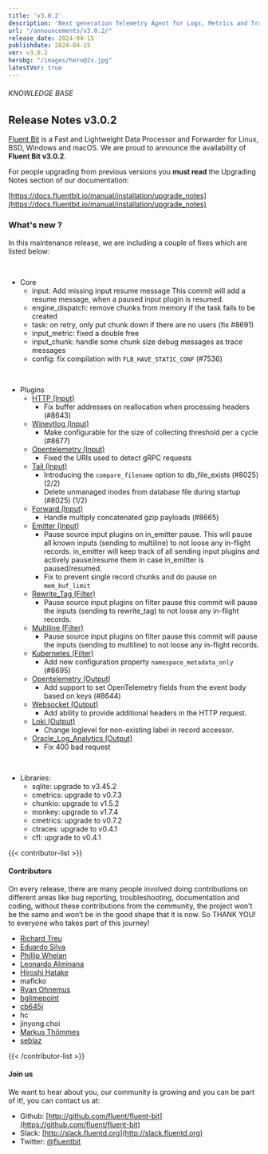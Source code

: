 ```yaml
---
title: 'v3.0.2'
description: 'Next generation Telemetry Agent for Logs, Metrics and Traces. '
url: "/announcements/v3.0.2/"
release_date: 2024-04-15
publishdate: 2024-04-15
ver: v3.0.2
herobg: "/images/hero@2x.jpg"
latestVer: true
---
```


###### KNOWLEDGE BASE

## Release Notes v3.0.2

[Fluent Bit](https://fluentbit.io) is a Fast and Lightweight Data Processor and Forwarder for Linux, BSD, Windows and macOS. We are proud to announce the availability of **Fluent Bit v3.0.2**.

For people upgrading from previous versions you **must read** the Upgrading Notes section of our documentation:

[https://docs.fluentbit.io/manual/installation/upgrade_notes](https://docs.fluentbit.io/manual/installation/upgrade_notes)

### What's new ?

In this maintenance release, we are including a couple of fixes which are listed below:

<br>

 - Core
   - input: Add missing input resume message This commit will add a resume message, when a paused input plugin is resumed.
   - engine_dispatch: remove chunks from memory if the task fails to be created
   - task: on retry, only put chunk down if there are no users (fix #8691)
   - input_metric: fixed a double free
   - input_chunk: handle some chunk size debug messages as trace messages
   - config: fix compilation with `FLB_HAVE_STATIC_CONF` (#7536)

<br>

 - Plugins
   - [HTTP (Input)](https://docs.fluentbit.io/manual/pipeline/inputs/http/)
      - Fix buffer addresses on reallocation when processing headers (#8643)
   - [Winevtlog (Input)](https://docs.fluentbit.io/manual/pipeline/inputs/winevtlog/)
      - Make configurable for the size of collecting threshold per a cycle (#8677)
   - [Opentelemetry (Input)](https://docs.fluentbit.io/manual/pipeline/inputs/opentelemetry/)
      - Fixed the URIs used to detect gRPC requests
   - [Tail (Input)](https://docs.fluentbit.io/manual/pipeline/inputs/tail/)
      - Introducing the `compare_filename` option to db_file_exists (#8025)(2/2)
      - Delete unmanaged inodes from database file during startup (#8025) (1/2)
   - [Forward (Input)](https://docs.fluentbit.io/manual/pipeline/inputs/forward/)
      - Handle multiply concatenated gzip payloads (#8665)
   - [Emitter (Input)](https://docs.fluentbit.io/manual/pipeline/inputs/emitter/)
      - Pause source input plugins on in_emitter pause. This will pause all known inputs (sending to multiline) to not loose any in-flight records. in_emitter will keep track of all sending input plugins and actively pause/resume them in case in_emitter is paused/resumed.
      - Fix to prevent single record chunks and do pause on `mem_buf_limit`
   - [Rewrite_Tag (Filter)](https://docs.fluentbit.io/manual/pipeline/filters/rewrite_tag/)
      - Pause source input plugins on filter pause this commit will pause the inputs (sending to rewrite_tag) to not loose any in-flight records.
   - [Multiline (Filter)](https://docs.fluentbit.io/manual/pipeline/filters/multiline/)
      - Pause source input plugins on filter pause this commit will pause the inputs (sending to multiline) to not loose any in-flight records.
   - [Kubernetes (Filter)](https://docs.fluentbit.io/manual/pipeline/filters/kubernetes/)
      - Add new configuration property `namespace_metadata_only` (#8695)
   - [Opentelemetry (Output)](https://docs.fluentbit.io/manual/pipeline/outputs/opentelemetry/)
      - Add support to set OpenTelemetry fields from the event body based on keys (#8644)
   - [Websocket (Output)](https://docs.fluentbit.io/manual/pipeline/outputs/websocket/)
      - Add ability to provide additional headers in the HTTP request.
   - [Loki (Output)](https://docs.fluentbit.io/manual/pipeline/outputs/loki/)
      - Change loglevel for non-existing label in record accessor.
   - [Oracle_Log_Analytics (Output)](https://docs.fluentbit.io/manual/pipeline/outputs/oracle_log_analytics/)
      - Fix 400 bad request

<br>

 - Libraries:
   - sqlite: upgrade to v3.45.2
   - cmetrics: upgrade to v0.7.3
   - chunkio: upgrade to v1.5.2
   - monkey: upgrade to v1.7.4
   - cmetrics: upgrade to v0.7.2
   - ctraces: upgrade to v0.4.1
   - cfl: upgrade to v0.4.1

{{< contributor-list >}}

#### Contributors

On every release, there are many people involved doing contributions on different areas like bug reporting, troubleshooting, documentation and coding, without these contributions from the community, the project won’t be the same and won’t be in the good shape that it is now. So THANK YOU! to everyone who takes part of this journey!

- [Richard Treu](https://github.com/drbugfinder-work)
- [Eduardo Silva](https://github.com/edsiper)
- [Phillip Whelan](https://github.com/pwhelan)
- [Leonardo Alminana](https://github.com/leonardo-albertovich)
- [Hiroshi Hatake](https://github.com/cosmo0920)
- maflcko
- [Ryan Ohnemus](https://github.com/ryanohnemus)
- [bglimepoint](https://github.com/bglimepoint)
- [cb645j](https://github.com/cb645j)
- hc
- jinyong.choi
- [Markus Thömmes](https://github.com/markusthoemmes)
- [seblaz](https://github.com/seblaz)

{{< /contributor-list >}}

#### Join us

We want to hear about you, our community is growing and you can be part of it!, you can contact us at:

* Github: [http://github.com/fluent/fluent-bit](https://github.com/fluent/fluent-bit)
* Slack: [http://slack.fluentd.org](http://slack.fluentd.org)
* Twitter: [@fluentbit](https://twitter.com/fluentbit)

